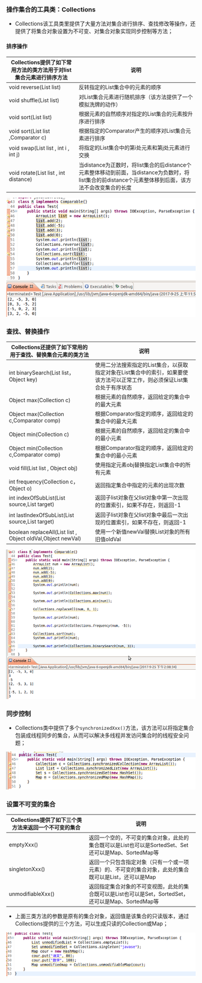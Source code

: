 ### 操作集合的工具类：Collections
+ Collections该工具类里提供了大量方法对集合进行排序、查找修改等操作，还提供了将集合对象设置为不可变、对集合对象实现同步控制等方法；
#### 排序操作

|Collections提供了如下常用方法的类方法用于对list集合元素进行排序方法|说明|
|------|------|
|void reverse(List list)|反转指定的List集合中的元素的顺序|
|void shuffle(List list)|对List集合元素进行随机排序（该方法提供了一个模拟洗牌的动作）|
|void sort(List list)|根据元素的自然顺序对指定的List集合的元素按升序进行排序|
|void sort(List list ,Comparator c)|根据指定的Comparator产生的顺序对List集合元素进行排序|
|void swap(List list , int i , int j)|将指定的List集合中的第i处元素和第j处元素进行交换|
|void rotate(List list , int distance)|当distance为正数时，将list集合的后distance个元素整体移动到前面，当distance为负数时，将list集合的前distance个元素整体移到后面，该方法不会改变集合的长度|

![image](https://github.com/ningbaoqi/Java/blob/master/gif/pic-55.jpg) 

### 查找、替换操作

|Collections还提供了如下常用的用于查找、替换集合元素的类方法|说明|
|------|-------|
|int binarySearch(List list，Object key)|使用二分法搜索指定的List集合，以获取指定对象在List集合中的索引，如果要使该方法可以正常工作，则必须保证List集合处于有序状态|
|Object max(Collection c)|根据元素的自然顺序，返回给定的集合中的最大元素|
|Object max(Collection c,Comparator comp)|根据Comparator指定的顺序，返回给定的集合中的最大元素|
|Object min(Collection c)|根据元素的自然顺序，返回给定的集合中的最小元素|
|Object min(Collection c,Comparator comp)|根据Comparator指定的顺序，返回给定的集合中的最小元素|
|void fill(List list , Object obj)|使用指定元素obj替换指定List集合中的所有元素|
|int frequency(Collection c，Object o)|返回指定集合中指定的元素的出现次数| 
|int indexOfSubList(List source,List target)|返回子list对象在父list对象中第一次出现的位置索引，如果不存在，则返回-1|
|int lastIndexOfSubList(List source,List target)|返回子list对象在父list对象中最后一次出现的位置索引，如果不存在，则返回-1|
|boolean replaceAll(List list , Object oldVal,Object newVal)|使用一个新值newVal替换List对象的所有旧值oldVal|

![image](https://github.com/ningbaoqi/Java/blob/master/gif/pic-56.jpg) 

### 同步控制
+ Collections类中提供了多个`synchronizedXxx()`方法，该方法可以将指定集合包装成线程同步的集合，从而可以解决多线程并发访问集合时的线程安全问题；

![image](https://github.com/ningbaoqi/Java/blob/master/gif/pic-57.jpg) 

### 设置不可变的集合

|Collections提供了如下三个类方法来返回一个不可变的集合|说明|
|------|------|
|emptyXxx()|返回一个空的，不可变的集合对象，此处的集合既可以是List也可以是SortedSet、Set还可以是Map、SortedMap等|
|singletonXxx()|返回一个只包含指定对象（只有一个或一项元素）的、不可变的集合对象，此处的集合既可以是List，还可以是Map|
|unmodifiableXxx()|返回指定集合对象的不可变视图，此处的集合既可以是List也可以是Set，SortedSet，还可以是Map、SortedMap等|

+ 上面三类方法的参数是原有的集合对象，返回值是该集合的只读版本，通过Collections提供的三个方法，可以生成只读的Collection或Map；

![image](https://github.com/ningbaoqi/Java/blob/master/gif/pic-58.jpg) 
